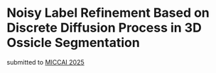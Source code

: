 # Noisy Label Refinement Based on Discrete Diffusion Process in 3D Ossicle Segmentation
submitted to [MICCAI 2025](https://miccai.org/index.php/news/2024/10/31/calls-for-papers-workshops-tutorials-and-challenges-at-miccai-2025)
